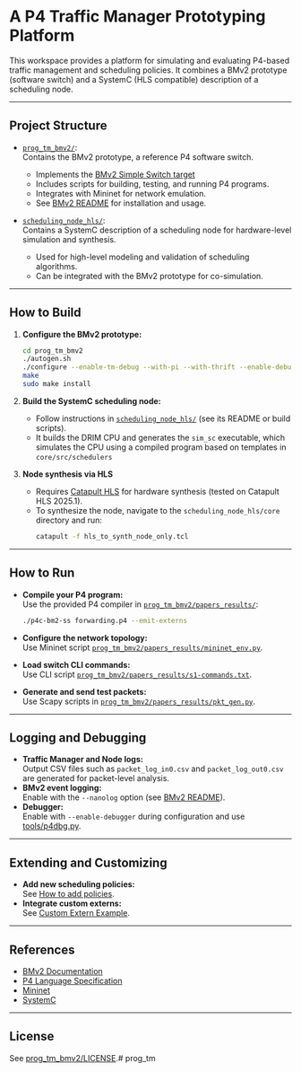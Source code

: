 # A P4 Traffic Manager Prototyping Platform

This workspace provides a platform for simulating and evaluating P4-based traffic management and scheduling policies. It combines a BMv2 prototype (software switch) and a SystemC (HLS compatible) description of a scheduling node.

---

## Project Structure

- [`prog_tm_bmv2/`](prog_tm_bmv2/README.md):  
  Contains the BMv2 prototype, a reference P4 software switch.  
  - Implements the [BMv2 Simple Switch target](prog_tm_bmv2/docs/simple_switch.md)
  - Includes scripts for building, testing, and running P4 programs.
  - Integrates with Mininet for network emulation.
  - See [BMv2 README](prog_tm_bmv2/README.md) for installation and usage.

- [`scheduling_node_hls/`](scheduling_node_hls/):  
  Contains a SystemC description of a scheduling node for hardware-level simulation and synthesis.
  - Used for high-level modeling and validation of scheduling algorithms.
  - Can be integrated with the BMv2 prototype for co-simulation.

---

## How to Build

1. **Configure the BMv2 prototype:**
   ```sh
   cd prog_tm_bmv2
   ./autogen.sh
   ./configure --enable-tm-debug --with-pi --with-thrift --enable-debugger 'CXXFLAGS=-O0 -g' --with-pdfixed --enable-Werror
   make
   sudo make install
   ```

2. **Build the SystemC scheduling node:**
   - Follow instructions in [`scheduling_node_hls/`](scheduling_node_hls/) (see its README or build scripts).
   - It builds the DRIM CPU and generates the `sim_sc` executable, which simulates the CPU using a compiled program based on templates in `core/src/schedulers`

3. **Node synthesis via HLS**
   - Requires [Catapult HLS](https://www.mentor.com/hls-lp/catapult-high-level-synthesis/) for hardware synthesis (tested on Catapult HLS 2025.1).
   - To synthesize the node, navigate to the `scheduling_node_hls/core` directory and run:
     ```sh
     catapult -f hls_to_synth_node_only.tcl
     ```

---

## How to Run

- **Compile your P4 program:**  
  Use the provided P4 compiler in [`prog_tm_bmv2/papers_results/`](prog_tm_bmv2/papers_results/README.md):
  ```sh
  ./p4c-bm2-ss forwarding.p4 --emit-externs
  ```
- **Configure the network topology:**  
  Use Mininet script [`prog_tm_bmv2/papers_results/mininet_env.py`](prog_tm_bmv2/papers_results/mininet_env.py).

- **Load switch CLI commands:**  
  Use CLI script [`prog_tm_bmv2/papers_results/s1-commands.txt`](prog_tm_bmv2/papers_results/s1-commands.txt/).

- **Generate and send test packets:**  
  Use Scapy scripts in [`prog_tm_bmv2/papers_results/pkt_gen.py`](prog_tm_bmv2/papers_results/pkt_gen.py).

---

## Logging and Debugging

- **Traffic Manager and Node logs:**  
  Output CSV files such as `packet_log_in0.csv` and `packet_log_out0.csv` are generated for packet-level analysis.
- **BMv2 event logging:**  
  Enable with the `--nanolog` option (see [BMv2 README](prog_tm_bmv2/README.md#displaying-the-event-logging-messages)).
- **Debugger:**  
  Enable with `--enable-debugger` during configuration and use [tools/p4dbg.py](prog_tm_bmv2/tools/p4dbg.py).

---

## Extending and Customizing

- **Add new scheduling policies:**  
  See [How to add policies](prog_tm_bmv2/papers_results/README.md#how-to-add-policies).
- **Integrate custom externs:**  
  See [Custom Extern Example](prog_tm_bmv2/examples/custom_extern/README.md).

---

## References

- [BMv2 Documentation](prog_tm_bmv2/docs/simple_switch.md)
- [P4 Language Specification](https://p4.org/specs/)
- [Mininet](http://mininet.org/)
- [SystemC](https://www.accellera.org/community/systemc)

---

## License

See [prog_tm_bmv2/LICENSE](prog_tm_bmv2/LICENSE).# prog_tm

